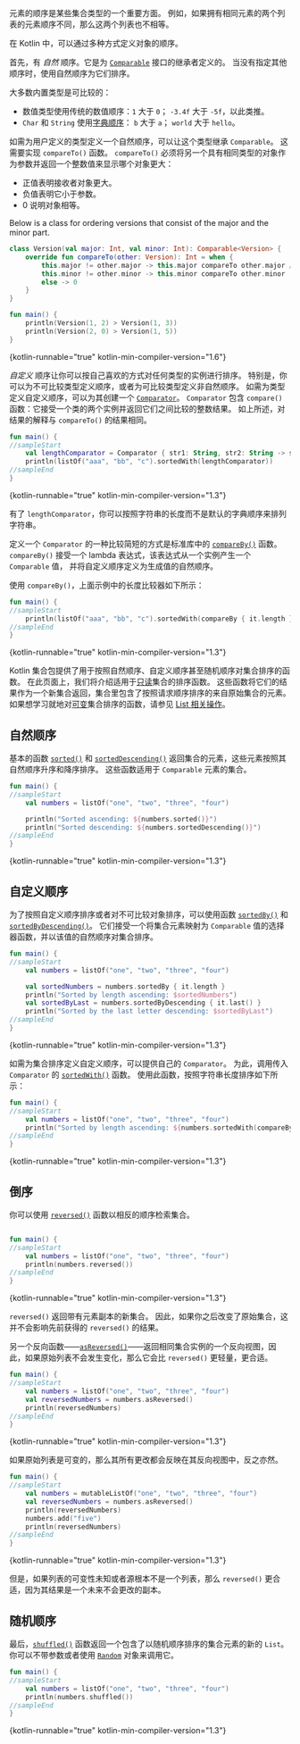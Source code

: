 [//]: # (title: 排序)

元素的顺序是某些集合类型的一个重要方面。
例如，如果拥有相同元素的两个列表的元素顺序不同，那么这两个列表也不相等。

在 Kotlin 中，可以通过多种方式定义对象的顺序。

首先，有 _自然_ 顺序。它是为 [`Comparable`](https://kotlinlang.org/api/latest/jvm/stdlib/kotlin/-comparable/index.html) 接口的继承者定义的。
当没有指定其他顺序时，使用自然顺序为它们排序。

大多数内置类型是可比较的：

* 数值类型使用传统的数值顺序：`1` 大于 `0`； `-3.4f` 大于 `-5f`，以此类推。
* `Char` 和 `String` 使用[字典顺序](https://en.wikipedia.org/wiki/Lexicographical_order)： `b`
   大于 `a`； `world` 大于 `hello`。

如需为用户定义的类型定义一个自然顺序，可以让这个类型继承 `Comparable`。
这需要实现  `compareTo()` 函数。 `compareTo()` 必须将另一个具有相同类型的对象作为参数<!--
-->并返回一个整数值来显示哪个对象更大：

* 正值表明接收者对象更大。
* 负值表明它小于参数。
* 0 说明对象相等。

Below is a class for ordering versions that consist of the major and the minor part.

```kotlin
class Version(val major: Int, val minor: Int): Comparable<Version> {
    override fun compareTo(other: Version): Int = when {
        this.major != other.major -> this.major compareTo other.major // compareTo() in the infix form 
        this.minor != other.minor -> this.minor compareTo other.minor
        else -> 0
    }
}

fun main() {    
    println(Version(1, 2) > Version(1, 3))
    println(Version(2, 0) > Version(1, 5))
}
```
{kotlin-runnable="true" kotlin-min-compiler-version="1.6"}

_自定义_ 顺序让你可以按自己喜欢的方式对任何类型的实例进行排序。
特别是，你可以为不可比较类型定义顺序，或者为可比较类型定义非自然顺序。
如需为类型定义自定义顺序，可以为其创建一个 [`Comparator`](https://kotlinlang.org/api/latest/jvm/stdlib/kotlin/-comparator/index.html)。
`Comparator` 包含 `compare()` 函数：它接受一个类的两个实例并返回它们之间比较的整数结果。
如上所述，对结果的解释与  `compareTo()` 的结果相同。

```kotlin
fun main() {
//sampleStart
    val lengthComparator = Comparator { str1: String, str2: String -> str1.length - str2.length }
    println(listOf("aaa", "bb", "c").sortedWith(lengthComparator))
//sampleEnd
}
```
{kotlin-runnable="true" kotlin-min-compiler-version="1.3"}

有了 `lengthComparator`，你可以按照字符串的长度而不是默认的字典顺序来排列字符串。

定义一个 `Comparator` 的一种比较简短的方式是标准库中的 [`compareBy()`](https://kotlinlang.org/api/latest/jvm/stdlib/kotlin.comparisons/compare-by.html)
函数。 `compareBy()` 接受一个 lambda 表达式，该表达式从一个实例产生一个 `Comparable` 值，
并将自定义顺序定义为生成值的自然顺序。

使用 `compareBy()`，上面示例中的长度比较器如下所示：

```kotlin
fun main() {
//sampleStart    
    println(listOf("aaa", "bb", "c").sortedWith(compareBy { it.length }))
//sampleEnd
}
```
{kotlin-runnable="true" kotlin-min-compiler-version="1.3"}

Kotlin 集合包提供了用于按照自然顺序、自定义顺序甚至随机顺序对集合排序的函数。
在此页面上，我们将介绍适用于[只读](collections-overview.md#集合类型)集合的排序函数。
这些函数将它们的结果作为一个新集合返回，集合里包含了按照请求顺序排序的来自原始集合的元素。
如果想学习就地对[可变](collections-overview.md#集合类型)集合排序的函数，请参见 [List 相关操作](list-operations.md#排序)。

## 自然顺序

基本的函数 [`sorted()`](https://kotlinlang.org/api/latest/jvm/stdlib/kotlin.collections/sorted.html) 和 [`sortedDescending()`](https://kotlinlang.org/api/latest/jvm/stdlib/kotlin.collections/sorted-descending.html)
返回集合的元素，这些元素按照其自然顺序升序和降序排序。
这些函数适用于 `Comparable` 元素的集合。

```kotlin
fun main() {
//sampleStart
    val numbers = listOf("one", "two", "three", "four")

    println("Sorted ascending: ${numbers.sorted()}")
    println("Sorted descending: ${numbers.sortedDescending()}")
//sampleEnd
}
```
{kotlin-runnable="true" kotlin-min-compiler-version="1.3"}

## 自定义顺序
 
为了按照自定义顺序排序或者对不可比较对象排序，可以使用函数 [`sortedBy()`](https://kotlinlang.org/api/latest/jvm/stdlib/kotlin.collections/sorted-by.html) 和 [`sortedByDescending()`](https://kotlinlang.org/api/latest/jvm/stdlib/kotlin.collections/sorted-by-descending.html)。
它们接受一个将集合元素映射为 `Comparable` 值的选择器函数，并以该值的自然顺序对集合排序。

```kotlin
fun main() {
//sampleStart
    val numbers = listOf("one", "two", "three", "four")

    val sortedNumbers = numbers.sortedBy { it.length }
    println("Sorted by length ascending: $sortedNumbers")
    val sortedByLast = numbers.sortedByDescending { it.last() }
    println("Sorted by the last letter descending: $sortedByLast")
//sampleEnd
}
```
{kotlin-runnable="true" kotlin-min-compiler-version="1.3"}

如需为集合排序定义自定义顺序，可以提供自己的 `Comparator`。
为此，调用传入 `Comparator` 的 [`sortedWith()`](https://kotlinlang.org/api/latest/jvm/stdlib/kotlin.collections/sorted-with.html) 函数。
使用此函数，按照字符串长度排序如下所示：

```kotlin
fun main() {
//sampleStart
    val numbers = listOf("one", "two", "three", "four")
    println("Sorted by length ascending: ${numbers.sortedWith(compareBy { it.length })}")
//sampleEnd
}
```
{kotlin-runnable="true" kotlin-min-compiler-version="1.3"}

## 倒序

你可以使用 [`reversed()`](https://kotlinlang.org/api/latest/jvm/stdlib/kotlin.collections/reversed.html) 函数以相反的顺序检索集合。

```kotlin

fun main() {
//sampleStart
    val numbers = listOf("one", "two", "three", "four")
    println(numbers.reversed())
//sampleEnd
}
```
{kotlin-runnable="true" kotlin-min-compiler-version="1.3"}

`reversed()` 返回带有元素副本的新集合。
因此，如果你之后改变了原始集合，这并不会影响先前获得的 `reversed()` 的结果。

另一个反向函数——[`asReversed()`](https://kotlinlang.org/api/latest/jvm/stdlib/kotlin.collections/as-reversed.html)——返回相同集合实例的一个反向视图，因此，如果原始列表不会发生变化，那么它会比 `reversed()` 更轻量，更合适。 

```kotlin
fun main() {
//sampleStart
    val numbers = listOf("one", "two", "three", "four")
    val reversedNumbers = numbers.asReversed()
    println(reversedNumbers)
//sampleEnd
}
```
{kotlin-runnable="true" kotlin-min-compiler-version="1.3"}

如果原始列表是可变的，那么其所有更改都会反映在其反向视图中，反之亦然。

```kotlin
fun main() {
//sampleStart
    val numbers = mutableListOf("one", "two", "three", "four")
    val reversedNumbers = numbers.asReversed()
    println(reversedNumbers)
    numbers.add("five")
    println(reversedNumbers)
//sampleEnd
}
```
{kotlin-runnable="true" kotlin-min-compiler-version="1.3"}

但是，如果列表的可变性未知或者源根本不是一个列表，那么 `reversed()` 更合适，因为其结果是一个未来不会更改的副本。

## 随机顺序

最后，[`shuffled()`](https://kotlinlang.org/api/latest/jvm/stdlib/kotlin.collections/shuffled.html) 函数返回一个包含了以随机顺序排序的集合元素的新的 `List`。
你可以不带参数或者使用 [`Random`](https://kotlinlang.org/api/latest/jvm/stdlib/kotlin.random/-random/index.html) 对象来调用它。

```kotlin
fun main() {
//sampleStart
    val numbers = listOf("one", "two", "three", "four")
    println(numbers.shuffled())
//sampleEnd
}
```
{kotlin-runnable="true" kotlin-min-compiler-version="1.3"}

